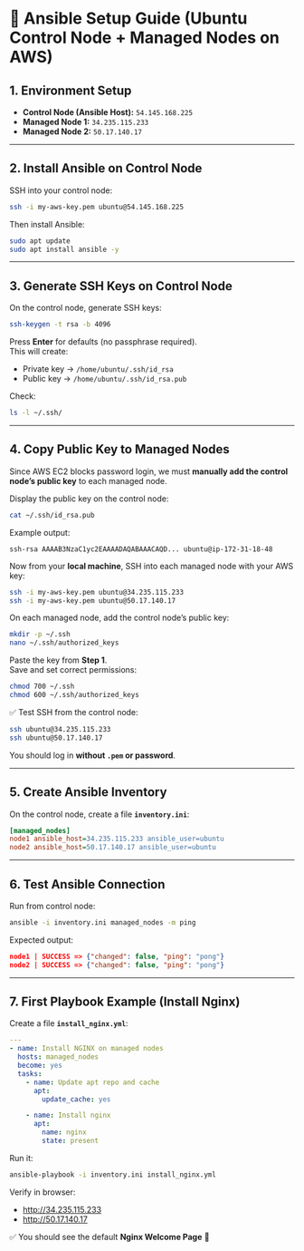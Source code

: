 # 🔹 Ansible Setup Guide (Ubuntu Control Node + Managed Nodes on AWS)

## 1. Environment Setup
- **Control Node (Ansible Host):** `54.145.168.225`
- **Managed Node 1:** `34.235.115.233`
- **Managed Node 2:** `50.17.140.17`

---

## 2. Install Ansible on Control Node
SSH into your control node:

```bash
ssh -i my-aws-key.pem ubuntu@54.145.168.225
```

Then install Ansible:

```bash
sudo apt update
sudo apt install ansible -y
```

---

## 3. Generate SSH Keys on Control Node
On the control node, generate SSH keys:

```bash
ssh-keygen -t rsa -b 4096
```

Press **Enter** for defaults (no passphrase required).  
This will create:

- Private key → `/home/ubuntu/.ssh/id_rsa`  
- Public key → `/home/ubuntu/.ssh/id_rsa.pub`  

Check:

```bash
ls -l ~/.ssh/
```

---

## 4. Copy Public Key to Managed Nodes
Since AWS EC2 blocks password login, we must **manually add the control node’s public key** to each managed node.

Display the public key on the control node:

```bash
cat ~/.ssh/id_rsa.pub
```

Example output:

```
ssh-rsa AAAAB3NzaC1yc2EAAAADAQABAAACAQD... ubuntu@ip-172-31-18-48
```

Now from your **local machine**, SSH into each managed node with your AWS key:

```bash
ssh -i my-aws-key.pem ubuntu@34.235.115.233
ssh -i my-aws-key.pem ubuntu@50.17.140.17
```

On each managed node, add the control node’s public key:

```bash
mkdir -p ~/.ssh
nano ~/.ssh/authorized_keys
```

Paste the key from **Step 1**.  
Save and set correct permissions:

```bash
chmod 700 ~/.ssh
chmod 600 ~/.ssh/authorized_keys
```

✅ Test SSH from the control node:

```bash
ssh ubuntu@34.235.115.233
ssh ubuntu@50.17.140.17
```

You should log in **without `.pem` or password**.

---

## 5. Create Ansible Inventory
On the control node, create a file **`inventory.ini`**:

```ini
[managed_nodes]
node1 ansible_host=34.235.115.233 ansible_user=ubuntu
node2 ansible_host=50.17.140.17 ansible_user=ubuntu
```

---

## 6. Test Ansible Connection
Run from control node:

```bash
ansible -i inventory.ini managed_nodes -m ping
```

Expected output:

```json
node1 | SUCCESS => {"changed": false, "ping": "pong"}
node2 | SUCCESS => {"changed": false, "ping": "pong"}
```

---

## 7. First Playbook Example (Install Nginx)
Create a file **`install_nginx.yml`**:

```yaml
---
- name: Install NGINX on managed nodes
  hosts: managed_nodes
  become: yes
  tasks:
    - name: Update apt repo and cache
      apt:
        update_cache: yes

    - name: Install nginx
      apt:
        name: nginx
        state: present
```

Run it:

```bash
ansible-playbook -i inventory.ini install_nginx.yml
```

Verify in browser:

- http://34.235.115.233  
- http://50.17.140.17  

✅ You should see the default **Nginx Welcome Page** 🎉
